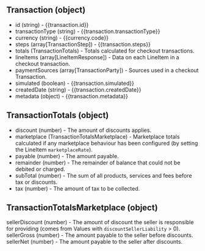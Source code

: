 ## Transaction (object)
+ id (string) - {{transaction.id}}
+ transactionType (string) - {{transaction.transactionType}}
+ currency (string) - {{currency.code}}
+ steps (array[TransactionStep]) - {{transaction.steps}}
+ totals (TransactionTotals) - Totals calculated for checkout transactions.
+ lineItems (array[LineItemResponse]) - Data on each LineItem in a checkout transaction.
+ paymentSources (array[TransactionParty]) - Sources used in a checkout Transaction.
+ simulated (boolean) - {{transaction.simulated}}
+ createdDate (string) - {{transaction.createdDate}}
+ metadata (object) - {{transaction.metadata}}

## TransactionTotals (object)
+ discount (number) - The amount of discounts applies.
+ marketplace (TransactionTotalsMarketplace) - Marketplace totals calculated if any marketplace behaviour has been configured (by setting the LineItem `marketplaceRate`).
+ payable (number) - The amount payable.
+ remainder (number) - The remainder of balance that could not be debited or charged.
+ subTotal (number) - The sum of all products, services and fees before tax or discounts.
+ tax (number) - The amount of tax to be collected.

## TransactionTotalsMarketplace (object)

sellerDiscount (number) - The amount of discount the seller is responsible for providing (comes from Values with `discountSellerLiability` > 0).
sellerGross (number) - The amount payable to the seller before discounts.
sellerNet (number) - The amount payable to the seller after discounts.
